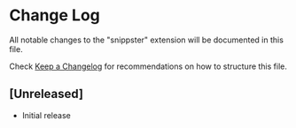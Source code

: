 # Change Log

All notable changes to the "snippster" extension will be documented in this file.

Check [Keep a Changelog](http://keepachangelog.com/) for recommendations on how to structure this file.

## [Unreleased]

- Initial release